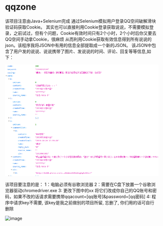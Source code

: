 # qqzone

该项目注意由Java+Selenium完成 通过Selenium模拟用户登录QQ空间破解滑块验证码获取Cookie。
其实也可以直接利用Cookie登录获取说说，不需要模拟登录，之前试过，但有个问题，Cookie有效时间只有2个小时，2个小时后你又要去QQ空间手动拿Cookie，很麻烦
从而利用Cookie获取有效信息得到所有说说的json。该程序我将JSON中有用的信息全部提取成一个新的JSON。
该JSON中包含了用户发的说说、说说携带了图片、发说说的时间、评论、回复等等信息,如下：

![image](https://github.com/Yun-Ge/qqzone/blob/master/G2%24QQ3%24TO3POCN%60BXM0WPWC.png)

该项目要注意的是：
  1：电脑必须有谷歌浏览器
  2：需要在C盘下放置一个谷歌浏览器驱动chromedriver.exe
  3: 更改下图中的xx 将它们改成你自己的QQ账号和密码，如果不改的话请求需要携带qqacount=[qq账号]&password=[qq密码]
  4: 程序中请求key不需要, 该key是我之前做别的项目所留, 忘删了, 你们用的话可自行删除
  
![image](https://github.com/Yun-Ge/qqzone/blob/master/O20\(C37%25Z6%5DTP%5D32REMT%246F.png)
 
